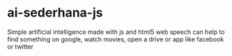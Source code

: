 # ai-sederhana-js
Simple artificial intelligence made with js and html5 web speech can help to find something on google, watch movies, open a drive or app like facebook or twitter
